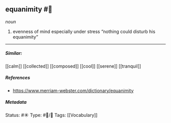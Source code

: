 ## equanimity #🧠 

_noun_

1. evenness of mind especially under stress
“nothing could disturb his equanimity”
___

##### Similar:
[[calm]]
[[collected]]
[[composed]]
[[cool]]
[[serene]]
[[tranquil]]

##### References
- https://www.merriam-webster.com/dictionary/equanimity

##### Metadata
Status: #☀️ 
Type: #🔵/💬 
Tags: [[Vocabulary]]



